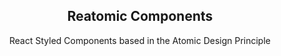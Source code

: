 <h2 align="center">Reatomic Components</h2>

<p align="center">React Styled Components based in the Atomic Design Principle</p>
